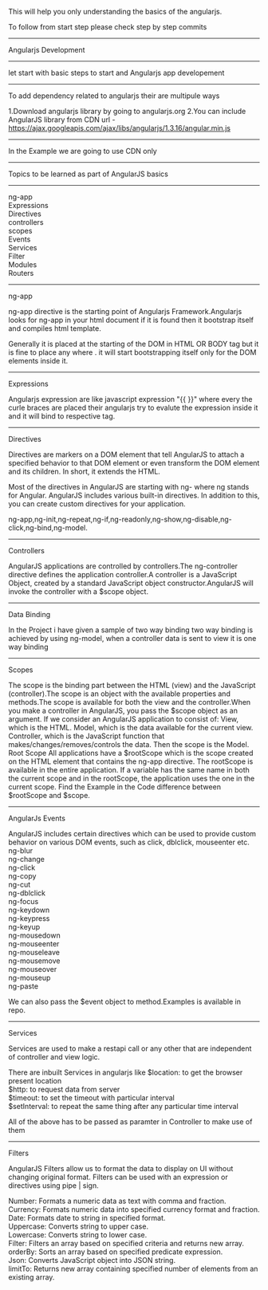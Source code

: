 This will help you only understanding the basics of the angularjs.

To follow from start step please check step by step commits 

********************
Angularjs Development
****************
let start with basic steps to start and Angularjs app developement

**************

To add dependency related to angularjs their are multipule ways

1.Download angularjs library by going to angularjs.org 
2.You can include AngularJS library from CDN url - https://ajax.googleapis.com/ajax/libs/angularjs/1.3.16/angular.min.js

**************
In the Example we are going to use CDN only 
*****************
Topics to be learned as part of AngularJS basics
***********
ng-app <br>
Expressions <br>
Directives <br>
controllers <br>
scopes <br>
Events <br>
Services <br>
Filter <br>
Modules <br>
Routers 

**********************
ng-app

ng-app directive is the starting point of Angularjs Framework.Angularjs looks for ng-app in your html document if it is found then it bootstrap itself and compiles html template.

Generally it is placed at the starting of the DOM in HTML OR BODY tag but it is fine to place any where . it will start bootstrapping itself only for the DOM elements inside it.

*********************
Expressions

Angularjs expression are like javascript expression "{{ }}" where every the curle braces are placed their angularjs try to evalute the expression inside it and it will bind to respective tag. 

***********************
Directives

Directives are markers on a DOM element that tell AngularJS to attach a specified behavior to that DOM element or even transform the DOM element and its children. In short, it extends the HTML.

Most of the directives in AngularJS are starting with ng- where ng stands for Angular. AngularJS includes various built-in directives. In addition to this, you can create custom directives for your application.

ng-app,ng-init,ng-repeat,ng-if,ng-readonly,ng-show,ng-disable,ng-click,ng-bind,ng-model.

********************
Controllers

AngularJS applications are controlled by controllers.The ng-controller directive defines the application controller.A controller is a JavaScript Object, created by a standard JavaScript object constructor.AngularJS will invoke the controller with a $scope object.

*******************
Data Binding

In the Project i have given a sample of two way binding 
two way binding is achieved by using ng-model,
when a controller data is sent to view it is one way binding

****************************
Scopes

The scope is the binding part between the HTML (view) and the JavaScript (controller).The scope is an object with the available properties and methods.The scope is available for both the view and the controller.When you make a controller in AngularJS, you pass the $scope object as an argument.
If we consider an AngularJS application to consist of:
View, which is the HTML.
Model, which is the data available for the current view.
Controller, which is the JavaScript function that makes/changes/removes/controls the data.
Then the scope is the Model.
Root Scope
All applications have a $rootScope which is the scope created on the HTML element that contains the ng-app directive.
The rootScope is available in the entire application.
If a variable has the same name in both the current scope and in the rootScope, the application uses the one in the current scope.
Find the Example in the Code difference between $rootScope and $scope.

*******************************
AngularJs Events

AngularJS includes certain directives which can be used to provide custom behavior on various DOM events, such as click, dblclick, mouseenter etc.
ng-blur <br>
ng-change <br>
ng-click <br>
ng-copy <br>
ng-cut <br>
ng-dblclick <br>
ng-focus <br>
ng-keydown <br>
ng-keypress <br>
ng-keyup <br>
ng-mousedown <br>
ng-mouseenter <br>
ng-mouseleave <br>
ng-mousemove <br>
ng-mouseover <br>
ng-mouseup <br>
ng-paste <br>

We can also pass the $event object to method.Examples is available in repo. 
*******************
Services

Services are used to make a restapi call or any other that are independent of controller and view logic.

There are inbuilt Services in angularjs like
$location: to get the browser present location <br> 
$http: to request data from server <br>
$timeout: to set the timeout with particular interval <br>
$setInterval: to repeat the same thing after any particular time interval <br>

All of the above has to be passed as paramter in Controller to make use of them

*********************
Filters

AngularJS Filters allow us to format the data to display on UI without changing original format.
Filters can be used with an expression or directives using pipe | sign.

Number:	Formats a numeric data as text with comma and fraction. <br>
Currency:	Formats numeric data into specified currency format and fraction. <br>
Date:	Formats date to string in specified format.<br>
Uppercase:	Converts string to upper case.<br>
Lowercase:	Converts string to lower case.<br>
Filter:	Filters an array based on specified criteria and returns new array.<br>
orderBy:	Sorts an array based on specified predicate expression.<br>
Json:	Converts JavaScript object into JSON string.<br>
limitTo:	Returns new array containing specified number of elements from an existing array.<br>




